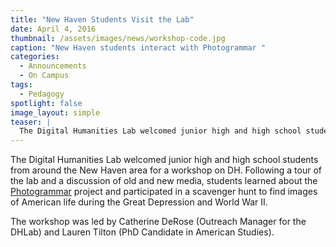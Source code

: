 ```yaml
---
title: "New Haven Students Visit the Lab"
date: April 4, 2016
thumbnail: /assets/images/news/workshop-code.jpg
caption: "New Haven students interact with Photogrammar "
categories: 
  - Announcements
  - On Campus
tags:
  - Pedagogy
spotlight: false 
image_layout: simple
teaser: |
  The Digital Humanities Lab welcomed junior high and high school students from around the New Haven area for a workshop on DH. Following a tour of the lab and a discussion of old and new media,...
---
```


The Digital Humanities Lab welcomed junior high and high school students from around the New Haven area for a workshop on DH. Following a tour of the lab and a discussion of old and new media, students learned about the [Photogrammar](http://photogrammar.yale.edu/) project and participated in a scavenger hunt to find images of American life during the Great Depression and World War II.
  
The workshop was led by Catherine DeRose (Outreach Manager for the DHLab) and Lauren Tilton (PhD Candidate in American Studies).